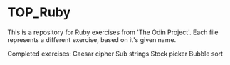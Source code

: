 # TOP_Ruby

This is a repository for Ruby exercises from 'The Odin Project'. Each file represents a different exercise, based on it's given name.

Completed exercises:
Caesar cipher
Sub strings
Stock picker
Bubble sort